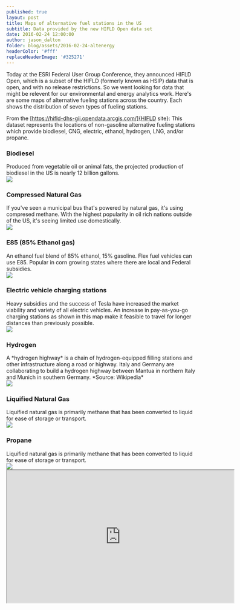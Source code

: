 ```yaml
---
published: true
layout: post
title: Maps of alternative fuel stations in the US 
subtitle: Data provided by the new HIFLD Open data set
date: 2016-02-24 12:00:00
author: jason_dalton
folder: blog/assets/2016-02-24-altenergy
headerColor: '#fff'
replaceHeaderImage: '#325271'
---
```


Today at the ESRI Federal User Group Conference, they announced HIFLD Open, which is a subset of the HIFLD (formerly known as HSIP) data that is open, and with no release restrictions.  So we went looking for data that might be relevent for our environmental and energy analytics work.  Here's are some maps of alternative fueling stations across the country. <!--more--> Each shows the distribution of seven types of fueling stations.  

From the [https://hifld-dhs-gii.opendata.arcgis.com/]{HIFLD site}:
This dataset represents the locations of non-gasoline alternative fueling stations which provide biodiesel, CNG, electric, ethanol, hydrogen, LNG, and/or propane.


### Biodiesel
<div class="flexItem col-md-3">
Produced from vegetable oil or animal fats, the projected production of biodiesel in the US is nearly 12 billion gallons.
</div>
<div class="flexItem col-md-9">
<img class="img-responsive sarcatImg" src="{{site.baseurl}}/{{page.folder}}/BD.png"> 
</div>


### Compressed Natural Gas
<div class="flexItem col-md-3">
If you've seen a municipal bus that's powered by natural gas, it's using compresed methane.  With the highest popularity in oil rich nations outside of the US, it's seeing limited use domestically.
</div>
<div class="flexItem col-md-9">
<img class="img-responsive sarcatImg" src="{{site.baseurl}}/{{page.folder}}/CNG.png"> 
</div>


### E85 (85% Ethanol gas)
<div class="flexItem col-md-4">
An ethanol fuel blend of 85% ethanol, 15% gasoline.  Flex fuel vehicles can use E85.  Popular in corn growing states where there are local and Federal subsidies.
</div>
<div class="flexItem col-md-8">
<img class="img-responsive sarcatImg" src="{{site.baseurl}}/{{page.folder}}/E85.png"> 
</div>



### Electric vehicle charging stations
<div class="flexItem col-md-4">
Heavy subsidies and the success of Tesla have increased the market viability and variety of all electric vehicles.  An increase in pay-as-you-go charging stations as shown in this map make it feasible to travel for longer distances than previously possible.
</div>
<div class="flexItem col-md-8">
<img class="img-responsive sarcatImg" src="{{site.baseurl}}/{{page.folder}}/ELEC.png"> 
</div>


### Hydrogen
<div class="flexItem col-md-4">
A *hydrogen highway* is a chain of hydrogen-equipped filling stations and other infrastructure along a road or highway. Italy and Germany are collaborating to build a hydrogen highway between Mantua in northern Italy and Munich in southern Germany. *Source: Wikipedia*
</div>
<div class="flexItem col-md-8">
<img class="img-responsive sarcatImg" src="{{site.baseurl}}/{{page.folder}}/HY.png"> 
</div>


### Liquified Natural Gas
<div class="flexItem col-md-4">
Liquified natural gas is primarily methane that has been converted to liquid for ease of storage or transport.
</div>
<div class="flexItem col-md-8">
<img class="img-responsive sarcatImg" src="{{site.baseurl}}/{{page.folder}}/LNG.png"> 
</div>


### Propane
<div class="flexItem col-md-4">
Liquified natural gas is primarily methane that has been converted to liquid for ease of storage or transport.
</div>
<div class="flexItem col-md-8">
<img class="img-responsive sarcatImg" src="{{site.baseurl}}/{{page.folder}}/LPG.png"> 
</div>


<iframe src="https://hifld-dhs-gii.opendata.arcgis.com/datasets/13c68a8ccb4645b587e1b9d854c7f7cd_0?geometry=-81.617%2C38.258%2C-72.69%2C39.541&amp;uiTab=charts&amp;selectedAttributes%5B%5D=Fuel_Type&amp;chartType=bar&amp;chartEmbed=true" style="width: 600px; height: 350px;"></iframe>

